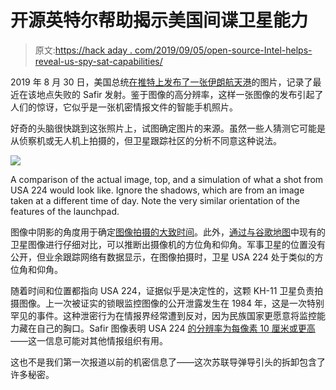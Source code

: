 # 开源英特尔帮助揭示美国间谍卫星能力

> 原文:[https://hack aday . com/2019/09/05/open-source-Intel-helps-reveal-us-spy-sat-capabilities/](https://hackaday.com/2019/09/05/open-source-intel-helps-reveal-us-spy-sat-capabilities/)

2019 年 8 月 30 日，美国总统[在推特上发布了一张伊朗航天港](https://twitter.com/realDonaldTrump/status/1167493371973255170?s=20)的图片，记录了最近在该地点失败的 Safir 发射。鉴于图像的高分辨率，这样一张图像的发布引起了人们的惊讶，它似乎是一张机密情报文件的智能手机照片。

好奇的头脑很快跳到这张照片上，试图确定图片的来源。虽然一些人猜测它可能是从侦察机或无人机上拍摄的，但卫星跟踪社区的分析不同意这种说法。

![](../Images/aa8f03348c9cf20aff379243cb67ff6c.png)

A comparison of the actual image, top, and a simulation of what a shot from USA 224 would look like. Ignore the shadows, which are from an image taken at a different time of day. Note the very similar orientation of the features of the launchpad.

图像中阴影的角度用于确定[图像拍摄的大致时间](https://twitter.com/trbrtc/status/1167538108285501441?s=20)。此外，[通过与谷歌地图](https://twitter.com/cgbassa/status/1167578706379988992)中现有的卫星图像进行仔细对比，可以推断出摄像机的方位角和仰角。军事卫星的位置没有公开，但业余跟踪网络有数据显示，在图像拍摄时，卫星 USA 224 处于类似的方位角和仰角。

随着时间和位置都指向 USA 224，证据似乎是决定性的，这颗 KH-11 卫星负责拍摄图像。上一次被证实的锁眼监控图像的公开泄露发生在 1984 年，这是一次特别罕见的事件。这种泄密行为在情报界经常遭到反对，因为民族国家更愿意将监控能力藏在自己的胸口。Safir 图像表明 USA 224 [的分辨率为每像素 10 厘米或更高](https://twitter.com/cgbassa/status/1167587300638973952)——这一信息可能对其他情报组织有用。

这也不是我们第一次报道以前的机密信息了——这次苏联导弹导引头的拆卸包含了许多秘密。